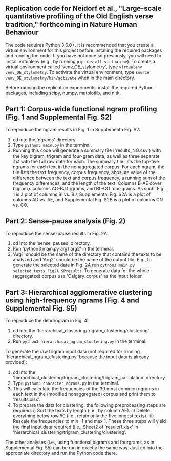 ## Replication code for Neidorf et al., "Large-scale quantitative profiling of the Old English verse tradition," forthcoming in Nature Human Behaviour

The code requires Python 3.6.0+. It is recommended that you create a virtual environment for this project before installing the required packages and running the code. If you have not done so previously, you will need to install virtualenv (e.g., by running `pip install virtualenv`). To create a virtual environment called 'venv_OE_stylometry', type `virtualenv venv_OE_stylometry`. To activate the virtual environment, type `source venv_OE_stylometry/bin/activate` when in the main directory. 

Before running the replication experiments, install the required Python packages, including scipy, numpy, matplotlib, and nltk. 

## Part 1: Corpus-wide functional ngram profiling (Fig. 1 and Supplemental Fig. S2)

To reproduce the ngram results in Fig. 1 in Supplementa Fig. S2:

1) cd into the 'ngrams' directory. 
2) Type `python3 main.py` in the terminal. 
3) Running this code will generate a summary file ('results_NG.csv') with the key bigram, trigram and four-gram data, as well as three separate .txt with the full raw data for each. The summary file lists the top-five ngrams for each text in the nonaggregated corpus. For each ngram, the file lists the text frequency, corpus frequency, aboslute value of the difference between the text and corpus frequency, a running sum of the frequency differences, and the length of the text. Columns B-AE cover bigram,s columns AG-BJ trigrams, and BL-CO four-grams. As such, Fig. 1 is a plot of columns BI vs. BJ, Supplemental Fig. S2A is a plot of columns AD vs. AE, and Supplemental Fig. S2B is a plot of columns CN vs. CO. 

## Part 2: Sense-pause analysis (Fig. 2)

To reproduce the sense-pause results in Fig. 2A:

1) cd into the 'sense_pauses' directory. 
2) Run 'python3 main.py arg1 arg2' in the terminal. 
3) 'Arg1' should be the name of the directory that contains the texts to be analyzed and 'Arg2' should be the name of the output file.
E.g., to generate the selected data in Fig. 2A run `python3 main.py selected_texts_Fig2A SPresults`. To generate data for the whole (aggregated) corpus use 'Calgary_corpus' as the input folder

## Part 3: Hierarchical agglomerative clustering using high-frequency ngrams (Fig. 4 and Supplemental Fig. S5)

To reproduce the dendrogram in Fig. 4:

1) cd into the 'hierarchical_clustering/trigram_clustering/clustering' directory. 
2) Run `python3 hierarchical_ngram_clustering.py` in the terminal. 

To generate the raw trigram input data (not required for running 'hierarchical_ngram_clustering.py' because the input data is already provided):

1) cd into the 'hierarchical_clustering/trigram_clustering/trigram_calculation' directory. 
2) Type `python3 character_ngrams.py` in the terminal. 
3) This will calculate the frequencies of the 30 most common ngrams in each text in the (modified nonaggregated) corpus and print them to 'results.xlsx'.
4) To prepare the data for clustering, the following preprocessing steps are required. i) Sort the texts by length (i.e., by column AE). ii) Delete everything below row 50 (i.e., retain only the five longest texts). iii) Rescale the frequencies to min -1 and max 1. These three steps will yield the final input data required (i.e., Sheet2 of 'results1.xlsx' in 'hierarchical_clustering/trigram_clustering/clustering'. 

The other analyses (i.e., using functional bigrams and fourgrams, as in Supplemental Fig. S5) can be run in exactly the same way. Just cd into the appropriate directory and run the Python code there. 




